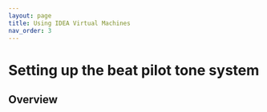 ```yaml
---
layout: page
title: Using IDEA Virtual Machines
nav_order: 3
---
```

# Setting up the beat pilot tone system

## Overview
